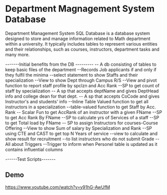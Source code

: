 
# Department Magnagement System Database

Department Management System SQL Database is a database system designed to store and manage information related to Math department within a university. It typically includes tables to represent various entities and their relationships, such as courses, instructors, department tasks and many more.

-------Initial benefits from the DB --------- --
 A db consisting of tables to keep basic files of the department 
 --Records Job applicants if and only if they fulfil the minima 
 --select statement to show Staffs and their specialization 
 --View to show Dept through Campus R/S --View and pivot function to report staff profile by spclzn and Acc Rank --SP to get count of staff by specialization -- A sp that accepts deptName and gives DeptHead info and college dean for that dept.
  -- A sp that accepts CoCode and gives Instructor's and students' info
   --Inline Table Valued function to get all instructors in a specialization
 --table-valued function to get Staff by Acc. Rank 
 -- Scalar Fun to get AccRank of an instructor with a given FName --SP to get Acc Rank By FName 
 --SP to calculate yrs of Services of a staff
  --SP to get Total load by FName
   -- SP to assign Instructors for courses-Course Offering 
  --View to show Sum of salary by Specialization and Rank 
  --SP using CTE and CAST to get top N Years of service 
  --view to calculate and show result for recruitment --to list instructors who do not submit Grade 
  --All about Triggers
   --Trigger to inform when Personel table is updated as it contains influential columns

------Test Scripts-------

## Demo

https://www.youtube.com/watch?v=y91hG-AwUfM

